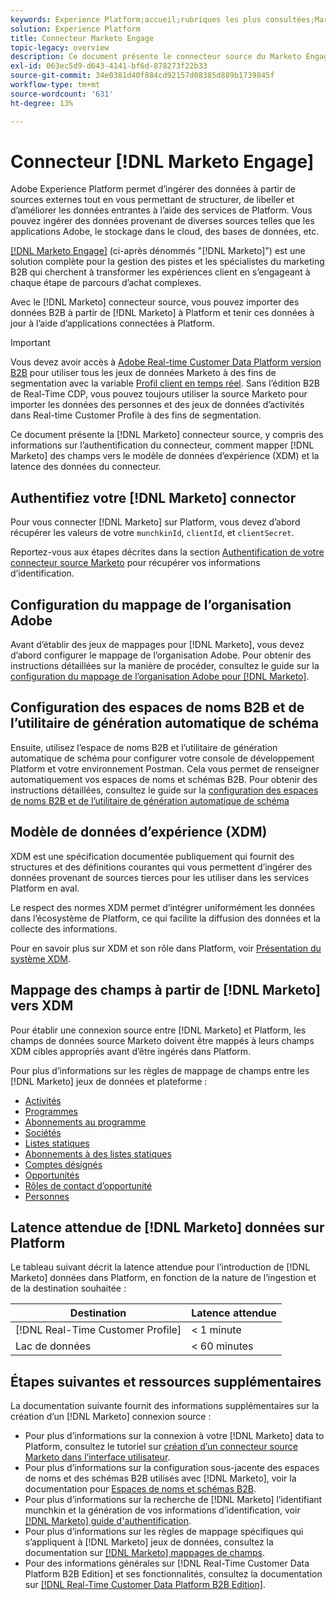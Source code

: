 ```yaml
---
keywords: Experience Platform;accueil;rubriques les plus consultées;Marketo Engage;marketing à engager;marketing
solution: Experience Platform
title: Connecteur Marketo Engage
topic-legacy: overview
description: Ce document présente le connecteur source du Marketo Engage, y compris des informations sur son authentification, son mappage et sa latence de données.
exl-id: 063ec5d9-d643-4141-bf6d-878273f22b33
source-git-commit: 34e0381d40f884cd92157d08385d889b1739845f
workflow-type: tm+mt
source-wordcount: '631'
ht-degree: 13%

---
```


# Connecteur [!DNL Marketo Engage]

Adobe Experience Platform permet d’ingérer des données à partir de sources externes tout en vous permettant de structurer, de libeller et d’améliorer les données entrantes à l’aide des services de Platform. Vous pouvez ingérer des données provenant de diverses sources telles que les applications Adobe, le stockage dans le cloud, des bases de données, etc.

[[!DNL Marketo Engage]](https://www.marketo.com/software/) (ci-après dénommés &quot;[!DNL Marketo]&quot;) est une solution complète pour la gestion des pistes et les spécialistes du marketing B2B qui cherchent à transformer les expériences client en s’engageant à chaque étape de parcours d’achat complexes.

Avec le [!DNL Marketo] connecteur source, vous pouvez importer des données B2B à partir de [!DNL Marketo] à Platform et tenir ces données à jour à l’aide d’applications connectées à Platform.

>[!IMPORTANT]
>
>Vous devez avoir accès à [Adobe Real-time Customer Data Platform version B2B](../../../../rtcdp/b2b-overview.md) pour utiliser tous les jeux de données Marketo à des fins de segmentation avec la variable [Profil client en temps réel](../../../../profile/home.md). Sans l’édition B2B de Real-Time CDP, vous pouvez toujours utiliser la source Marketo pour importer les données des personnes et des jeux de données d’activités dans Real-time Customer Profile à des fins de segmentation.

Ce document présente la [!DNL Marketo] connecteur source, y compris des informations sur l’authentification du connecteur, comment mapper [!DNL Marketo] des champs vers le modèle de données d’expérience (XDM) et la latence des données du connecteur.

## Authentifiez votre [!DNL Marketo] connector

Pour vous connecter [!DNL Marketo] sur Platform, vous devez d’abord récupérer les valeurs de votre `munchkinId`, `clientId`, et `clientSecret`.

Reportez-vous aux étapes décrites dans la section [Authentification de votre connecteur source Marketo](./marketo-auth.md) pour récupérer vos informations d’identification.

## Configuration du mappage de l’organisation Adobe

Avant d’établir des jeux de mappages pour [!DNL Marketo], vous devez d’abord configurer le mappage de l’organisation Adobe. Pour obtenir des instructions détaillées sur la manière de procéder, consultez le guide sur la [configuration du mappage de l’organisation Adobe pour [!DNL Marketo]](https://experienceleague.adobe.com/docs/marketo/using/product-docs/core-marketo-concepts/miscellaneous/set-up-adobe-organization-mapping.html).

## Configuration des espaces de noms B2B et de l’utilitaire de génération automatique de schéma

Ensuite, utilisez l’espace de noms B2B et l’utilitaire de génération automatique de schéma pour configurer votre console de développement Platform et votre environnement Postman. Cela vous permet de renseigner automatiquement vos espaces de noms et schémas B2B. Pour obtenir des instructions détaillées, consultez le guide sur la [configuration des espaces de noms B2B et de l’utilitaire de génération automatique de schéma](./marketo-namespaces.md)

## Modèle de données d’expérience (XDM)

XDM est une spécification documentée publiquement qui fournit des structures et des définitions courantes qui vous permettent d’ingérer des données provenant de sources tierces pour les utiliser dans les services Platform en aval.

Le respect des normes XDM permet d’intégrer uniformément les données dans l’écosystème de Platform, ce qui facilite la diffusion des données et la collecte des informations.

Pour en savoir plus sur XDM et son rôle dans Platform, voir [Présentation du système XDM](../../../../xdm/home.md).

## Mappage des champs à partir de [!DNL Marketo] vers XDM

Pour établir une connexion source entre [!DNL Marketo] et Platform, les champs de données source Marketo doivent être mappés à leurs champs XDM cibles appropriés avant d’être ingérés dans Platform.

Pour plus d’informations sur les règles de mappage de champs entre les [!DNL Marketo] jeux de données et plateforme :

* [Activités](../mapping/marketo.md#activities)
* [Programmes](../mapping/marketo.md#programs)
* [Abonnements au programme](../mapping/marketo.md#program-memberships)
* [Sociétés](../mapping/marketo.md#companies)
* [Listes statiques](../mapping/marketo.md#static-lists)
* [Abonnements à des listes statiques](../mapping/marketo.md#static-list-memberships)
* [Comptes désignés](../mapping/marketo.md#named-accounts)
* [Opportunités](../mapping/marketo.md#opportunities)
* [Rôles de contact d’opportunité](../mapping/marketo.md#opportunity-contact-roles)
* [Personnes](../mapping/marketo.md#persons)

## Latence attendue de [!DNL Marketo] données sur Platform

Le tableau suivant décrit la latence attendue pour l’introduction de [!DNL Marketo] données dans Platform, en fonction de la nature de l’ingestion et de la destination souhaitée :

| Destination | Latence attendue |
| ----------- | ---------------- |
| [!DNL Real-Time Customer Profile] | &lt; 1 minute |
| Lac de données | &lt; 60 minutes |

## Étapes suivantes et ressources supplémentaires

La documentation suivante fournit des informations supplémentaires sur la création d’un [!DNL Marketo] connexion source :

* Pour plus d’informations sur la connexion à votre [!DNL Marketo] data to Platform, consultez le tutoriel sur [création d’un connecteur source Marketo dans l’interface utilisateur](../../../tutorials/ui/create/adobe-applications/marketo.md).
* Pour plus d’informations sur la configuration sous-jacente des espaces de noms et des schémas B2B utilisés avec [!DNL Marketo], voir la documentation pour [Espaces de noms et schémas B2B](./marketo-namespaces.md).
* Pour plus d’informations sur la recherche de [!DNL Marketo] l’identifiant munchkin et la génération de vos informations d’identification, voir [[!DNL Marketo] guide d&#39;authentification](./marketo-auth.md).
* Pour plus d’informations sur les règles de mappage spécifiques qui s’appliquent à [!DNL Marketo] jeux de données, consultez la documentation sur [[!DNL Marketo] mappages de champs](../mapping/marketo.md).
* Pour des informations générales sur [!DNL Real-Time Customer Data Platform B2B Edition] et ses fonctionnalités, consultez la documentation sur [[!DNL Real-Time Customer Data Platform B2B Edition]](../../../../rtcdp/b2b-overview.md).
